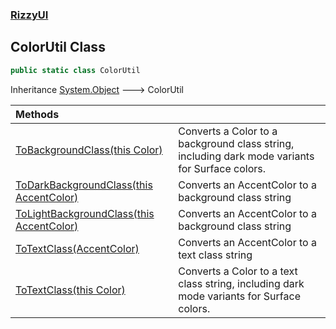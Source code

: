 ### [RizzyUI](RizzyUI 'RizzyUI')

## ColorUtil Class

```csharp
public static class ColorUtil
```

Inheritance [System.Object](https://docs.microsoft.com/en-us/dotnet/api/System.Object 'System.Object') &#129106; ColorUtil

| Methods | |
| :--- | :--- |
| [ToBackgroundClass(this Color)](RizzyUI.ColorUtil.ToBackgroundClass(thisRizzyUI.Color) 'RizzyUI.ColorUtil.ToBackgroundClass(this RizzyUI.Color)') | Converts a Color to a background class string, including dark mode variants for Surface colors. |
| [ToDarkBackgroundClass(this AccentColor)](RizzyUI.ColorUtil.ToDarkBackgroundClass(thisRizzyUI.AccentColor) 'RizzyUI.ColorUtil.ToDarkBackgroundClass(this RizzyUI.AccentColor)') | Converts an AccentColor to a background class string |
| [ToLightBackgroundClass(this AccentColor)](RizzyUI.ColorUtil.ToLightBackgroundClass(thisRizzyUI.AccentColor) 'RizzyUI.ColorUtil.ToLightBackgroundClass(this RizzyUI.AccentColor)') | Converts an AccentColor to a background class string |
| [ToTextClass(AccentColor)](RizzyUI.ColorUtil.ToTextClass(RizzyUI.AccentColor) 'RizzyUI.ColorUtil.ToTextClass(RizzyUI.AccentColor)') | Converts an AccentColor to a text class string |
| [ToTextClass(this Color)](RizzyUI.ColorUtil.ToTextClass(thisRizzyUI.Color) 'RizzyUI.ColorUtil.ToTextClass(this RizzyUI.Color)') | Converts a Color to a text class string, including dark mode variants for Surface colors. |
